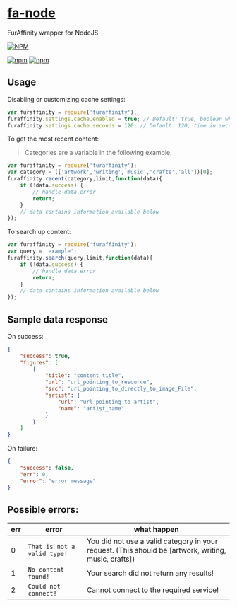 # [fa-node](https://github.com/mcrocks999/fa-node)
FurAffinity wrapper for NodeJS

[![NPM](https://nodei.co/npm/furaffinity.png)](https://nodei.co/npm/furaffinity/)

[![npm](https://img.shields.io/npm/v/npm.svg)](https://www.npmjs.com/package/furaffinity) [![npm](https://img.shields.io/npm/dt/furaffinity.svg)](https://www.npmjs.com/package/furaffinity)

## Usage

Disabling or customizing cache settings:

```javascript
var furaffinity = require('furaffinity');
furaffinity.settings.cache.enabled = true; // Default: true, boolean whether cache should be used
furaffinity.settings.cache.seconds = 120; // Default: 120, time in seconds to keep pages
```

To get the most recent content:

> Categories are a variable in the following example.

```javascript
var furaffinity = require('furaffinity');
var category = (['artwork','writing','music','crafts','all'])[0];
furaffinity.recent(category,limit,function(data){
	if (!data.success) {
		// handle data.error
		return;
	}
	// data contains information available below
});
```

To search up content:
```javascript
var furaffinity = require('furaffinity');
var query = 'example';
furaffinity.search(query,limit,function(data){
	if (!data.success) {
		// handle data.error
		return;
	}
	// data contains information available below
});
```

## Sample data response

On success:
```json
{
	"success": true,
	"figures": [
		{
			"title": "content title",
			"url": "url_pointing_to_resource",
			"src": "url_pointing_to_directly_to_image_File",
			"artist": {
				"url": "url_pointing_to_artist",
				"name": "artist_name"
			}
		}
	]
}
```

On failure:
```json
{
	"success": false,
	"err": 0,
	"error": "error message"
}
```

## Possible errors:

err | error | what happen
--- | --- | ---
0 | `That is not a valid type!` | You did not use a valid category in your request. (This should be [artwork, writing, music, crafts])
1 | `No content found!` | Your search did not return any results!
2 | `Could not connect!` | Cannot connect to the required service!
